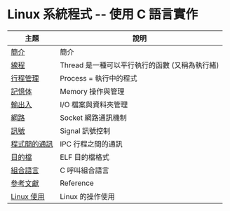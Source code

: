 # Linux 系統程式 -- 使用 C 語言實作

主題 | 說明
--------------|---------------------------------
[簡介](./Linux/preface) | 簡介
[線程](./Linux/thread) | Thread 是一種可以平行執行的函數 (又稱為執行緒)
[行程管理](./Linux/process)      |  Process = 執行中的程式
[記憶体](./Linux/memory)         | Memory 操作與管理
[輸出入](./Linux/io)            | I/O 檔案與資料夾管理
[網路](./Linux/socket)          | Socket 網路通訊機制
[訊號](./Linux/signal)         | Signal 訊號控制
[程式間的通訊](./Linux/ipc)      | IPC 行程之間的通訊
[目的檔](./Linux/elf)           | ELF 目的檔格式
[組合語言](./Linux/asm)           | C 呼叫組合語言
[參考文獻](./Linux/ref)           | Reference
[Linux 使用](./Linux/use)           | Linux 的操作使用